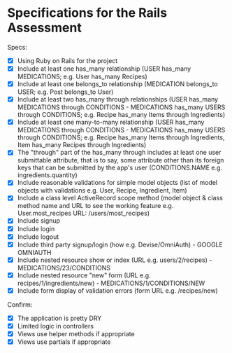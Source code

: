 # Specifications for the Rails Assessment

Specs:
- [x] Using Ruby on Rails for the project
- [x] Include at least one has_many relationship (USER has_many MEDICATIONS; e.g. User has_many Recipes) 
- [x] Include at least one belongs_to relationship (MEDICATION belongs_to USER; e.g. Post belongs_to User)
- [x] Include at least two has_many through relationships (USER has_many MEDICATIONS through CONDITIONS - MEDICATIONS has_many USERS through CONDITIONS; e.g. Recipe has_many Items through Ingredients)
- [x] Include at least one many-to-many relationship (USER has_many MEDICATIONS through CONDITIONS - MEDICATIONS has_many USERS through CONDITIONS; e.g. Recipe has_many Items through Ingredients, Item has_many Recipes through Ingredients)
- [x] The "through" part of the has_many through includes at least one user submittable attribute, that is to say, some attribute other than its foreign keys that can be submitted by the app's user (CONDITIONS.NAME e.g. ingredients.quantity)
- [x] Include reasonable validations for simple model objects (list of model objects with validations e.g. User, Recipe, Ingredient, Item)
- [x] Include a class level ActiveRecord scope method (model object & class method name and URL to see the working feature e.g. User.most_recipes URL: /users/most_recipes)
- [x] Include signup
- [x] Include login
- [x] Include logout 
- [x] Include third party signup/login (how e.g. Devise/OmniAuth) - GOOGLE OMNIAUTH
- [x] Include nested resource show or index (URL e.g. users/2/recipes) - MEDICATIONS/23/CONDITIONS
- [x] Include nested resource "new" form (URL e.g. recipes/1/ingredients/new) - MEDICATIONS/1/CONDITIONS/NEW
- [x] Include form display of validation errors (form URL e.g. /recipes/new)

Confirm:
- [X] The application is pretty DRY
- [X] Limited logic in controllers
- [x] Views use helper methods if appropriate
- [x] Views use partials if appropriate